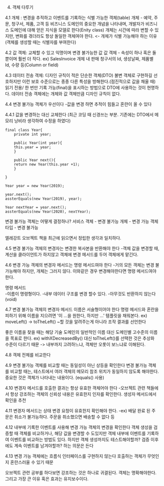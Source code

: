 4. 객체 다루기

4.1 개체 : 변경을 추적하고 이벤트를 기록하는 식별 가능한 객체(table)
개체 - 예약, 주문, 청구서, 제품, 고객 등 비즈니스 도메인의 중요한 개념을 나타내며, 개발자가 비즈니스 도메인에 대해 얻은 지식을 모델로 한다(Enity class)
개체는 시간에 따라 변할 수 있지만, 변화를 겪더라도 항상 돌일한 객체여야 한다. <- 개체가 식별 가능해야 하는 이유 (객체를 생성할 때는 식별자를 부여한다)

4.2 값 객체: 교체할 수 있고 익명이며 변경 불가능한 값
값 객체 - 속성이 하나 혹은 둘 뿐이며 훨씬 더 작다. 
ex) SalesInvoice 개체 내 판매 청구서의 Id, 생성날짜, 제품별 Id, 수량 등(Column or field)
 
4.3 데이터 전송 객체: 디자인 규칙이 적은 단순한 객체(DTO)
불변 객체로 구현하길 선호하지만 이런 보호 수준으로는 종종 다른 특성을 방해한다.(점진적으로 값을 채울 때)
읽기 전용/ 한 번만 기록 가능(final)을 표시하는 방법으로 DTO에 사용하는 것이 현명하다.
데이터 전송 객체에는 개체와 값 객체만큼 디자인 규칙이 없다. 

4.4 변경 불가능 객체가 우선이다
-값을 변경 하면 추적이 힘들고 혼란이 올 수 있다

4.4.1 값을 변경하는 대신 교체한다 (최근 코딩 때 신경쓰는 부분. 기존에는 DTO에서 메모리 낭비라 생각하여 수정을 하였다)

    final class Year{
        private int year;
        
        public Year(int year){
        this.year = year;
        }
        
        public Year next(){
        return new Year(this.year +1);
        }
        
    }
    
    Year year = new Year(2019);
    
    year.next();
    assterEquals(new Year(2019), year);
    
    Year nextYear = year.next();
    assterEquals(new Year(2020), nextYear);
변경 불가능 객체는 어떻게 결정하나?
서비스 객체 - 변경 불가능
개체 - 변경 가능
객체 타입 - 변경 불가능

엘레강트 오브젝트 책을 최근에 읽으면서 정립한 생각과 일치하다.      
    
4.5 변경 불가능 객체의 변경자는 변경한 복사본을 반환해야 한다
-객체 값을 변경할 때, 계산을 클라이언트가 하지않고 객체에 변경 메서드를 두어 객체에게 맡긴다.

4.6 변경 가능 객체의 변경자 메서드는 명령 메서드여야 한다
-거의 모든 객체는 변경 불가능해야 하지만, 개체는 그러지 않다. 
이와같은 경우 변경해야한다면 명령 메서드여야 한다.

명령 메서드    
-이름이 명령형이다.
-내부 데이터 구조를 변경 할수 있다. 
-아무것도 반환하지 않는다(void)

4.7 변경 불가능 객체의 변경자 메서드 이름은 서술형이어야 한다
명령 메서드와 혼란을 피하기 위해 이름을 지으려면 '이 ...을 원한다, 하지만 ...'  템플릿을 채워본다.
ex) moveLeft() -> toTheLeft()
~할 것을 알려주는게 아니라 조작 결과를 선언한다

좋은 이름을 찾을 때는 해당 기술 도메인의 일반적인 이름 대신 도메인별 고수준의 이름을 목표로 한다.
ex) withXDecreasedBy() 대신 toTheLeft()를 선택한 것은 추상화 수준이 다르기 때문
-> 내부까지 고려하느냐, 객체만 오롯이 보느냐로 이해된다.

4.8 객체 전체를 비교한다

4.9 변경 불가능 객체를 비교할 때는 동일성이 아닌 상등을 확인한다
변경 불가능 객체를 비교할 때는, 테스트에서 여러 객체의 메모리 참조 위치가 동일하지 않도록 해야한다.
중요한 것은 객체가 나타내는 내용이다.
(equals() 사용)

4.10 변경자 메서드를 호출한 결과는 항상 유효한 객체어야 한다
-오브젝트 관련 책들에서 항상 강조하는 객체의 신뢰성
내용은 유효한지 인자를 확인한다. 생성자 메서드에서 확인을 추천

4.11 변경자 메서드는 상태 변경 요청이 유효한지 확인해야 한다.
-ex) 배달 완료 된 주문은 취소가 불가능하다. 주문을 취소했으면 배송할 수 없다 등

4.12 내부에 기록한 이벤트를 사용해 변경 가능 객체의 변경을 확인한다
객체 생성을 검증할 때 객체를 비교하거나, 해당 값을 변경할 수 도있지만 객체 내부에 이벤트를 기록하여 이벤트를 비교하는 방법도 있다.
하지만 객체 생성까지도 테스트해야할까? 검증 이후에도 계속 이벤트를 남겨야할까? 하는 의문은 든다

4.13 변경 가능 객체에는 흐름식 인터페이스를 구현하지 않는다
호출하는 객체가 무엇인지 혼란스러울 수 있기 때문

오브젝트 관련 공부를 하다보면 강조하는 것은 하나로 귀결된다.
객체는 명확해야한다. 그리고 가장 큰 이유 혹은 효과는 유지보수이다.


 



    
    


    
